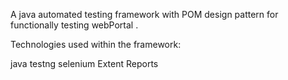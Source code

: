A java automated testing framework with POM design pattern for functionally testing webPortal .

Technologies used within the framework:

java
testng
selenium
Extent Reports
